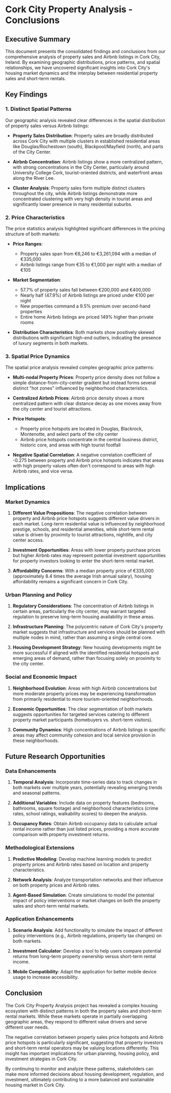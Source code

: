 # Cork City Property Analysis - Conclusions

## Executive Summary

This document presents the consolidated findings and conclusions from our comprehensive analysis of property sales and Airbnb listings in Cork City, Ireland. By examining geographic distributions, price patterns, and spatial relationships, we have uncovered significant insights into Cork City's housing market dynamics and the interplay between residential property sales and short-term rentals.

## Key Findings

### 1. Distinct Spatial Patterns

Our geographic analysis revealed clear differences in the spatial distribution of property sales versus Airbnb listings:

- **Property Sales Distribution**: Property sales are broadly distributed across Cork City with multiple clusters in established residential areas like Douglas/Rochestown (south), Blackpool/Mayfield (north), and parts of the City Center.

- **Airbnb Concentration**: Airbnb listings show a more centralized pattern, with strong concentrations in the City Center, particularly around University College Cork, tourist-oriented districts, and waterfront areas along the River Lee.

- **Cluster Analysis**: Property sales form multiple distinct clusters throughout the city, while Airbnb listings demonstrate more concentrated clustering with very high density in tourist areas and significantly lower presence in many residential suburbs.

### 2. Price Characteristics

The price statistics analysis highlighted significant differences in the pricing structure of both markets:

- **Price Ranges**:
  - Property sales span from €6,246 to €3,261,094 with a median of €335,000
  - Airbnb listings range from €35 to €1,000 per night with a median of €105

- **Market Segmentation**:
  - 57.7% of property sales fall between €200,000 and €400,000
  - Nearly half (47.9%) of Airbnb listings are priced under €100 per night
  - New properties command a 9.5% premium over second-hand properties
  - Entire home Airbnb listings are priced 149% higher than private rooms

- **Distribution Characteristics**: Both markets show positively skewed distributions with significant high-end outliers, indicating the presence of luxury segments in both markets.

### 3. Spatial Price Dynamics

The spatial price analysis revealed complex geographic price patterns:

- **Multi-nodal Property Prices**: Property price density does not follow a simple distance-from-city-center gradient but instead forms several distinct "hot zones" influenced by neighborhood characteristics.

- **Centralized Airbnb Prices**: Airbnb price density shows a more centralized pattern with clear distance decay as one moves away from the city center and tourist attractions.

- **Price Hotspots**:
  - Property price hotspots are located in Douglas, Blackrock, Montenotte, and select parts of the city center
  - Airbnb price hotspots concentrate in the central business district, historic core, and areas with high tourist footfall

- **Negative Spatial Correlation**: A negative correlation coefficient of -0.275 between property and Airbnb price hotspots indicates that areas with high property values often don't correspond to areas with high Airbnb rates, and vice versa.

## Implications

### Market Dynamics

1. **Different Value Propositions**: The negative correlation between property and Airbnb price hotspots suggests different value drivers in each market. Long-term residential value is influenced by neighborhood prestige, schools, and residential amenities, while short-term rental value is driven by proximity to tourist attractions, nightlife, and city center access.

2. **Investment Opportunities**: Areas with lower property purchase prices but higher Airbnb rates may represent potential investment opportunities for property investors looking to enter the short-term rental market.

3. **Affordability Concerns**: With a median property price of €335,000 (approximately 8.4 times the average Irish annual salary), housing affordability remains a significant concern in Cork City.

### Urban Planning and Policy

1. **Regulatory Considerations**: The concentration of Airbnb listings in certain areas, particularly the city center, may warrant targeted regulation to preserve long-term housing availability in these areas.

2. **Infrastructure Planning**: The polycentric nature of Cork City's property market suggests that infrastructure and services should be planned with multiple nodes in mind, rather than assuming a single central core.

3. **Housing Development Strategy**: New housing developments might be more successful if aligned with the identified residential hotspots and emerging areas of demand, rather than focusing solely on proximity to the city center.

### Social and Economic Impact

1. **Neighborhood Evolution**: Areas with high Airbnb concentrations but more moderate property prices may be experiencing transformation from primarily residential to more tourism-oriented neighborhoods.

2. **Economic Opportunities**: The clear segmentation of both markets suggests opportunities for targeted services catering to different property market participants (homebuyers vs. short-term visitors).

3. **Community Dynamics**: High concentrations of Airbnb listings in specific areas may affect community cohesion and local service provision in these neighborhoods.

## Future Research Opportunities

### Data Enhancements

1. **Temporal Analysis**: Incorporate time-series data to track changes in both markets over multiple years, potentially revealing emerging trends and seasonal patterns.

2. **Additional Variables**: Include data on property features (bedrooms, bathrooms, square footage) and neighborhood characteristics (crime rates, school ratings, walkability scores) to deepen the analysis.

3. **Occupancy Rates**: Obtain Airbnb occupancy data to calculate actual rental income rather than just listed prices, providing a more accurate comparison with property investment returns.

### Methodological Extensions

1. **Predictive Modeling**: Develop machine learning models to predict property prices and Airbnb rates based on location and property characteristics.

2. **Network Analysis**: Analyze transportation networks and their influence on both property prices and Airbnb rates.

3. **Agent-Based Simulation**: Create simulations to model the potential impact of policy interventions or market changes on both the property sales and short-term rental markets.

### Application Enhancements

1. **Scenario Analysis**: Add functionality to simulate the impact of different policy interventions (e.g., Airbnb regulations, property tax changes) on both markets.

2. **Investment Calculator**: Develop a tool to help users compare potential returns from long-term property ownership versus short-term rental income.

3. **Mobile Compatibility**: Adapt the application for better mobile device usage to increase accessibility.

## Conclusion

The Cork City Property Analysis project has revealed a complex housing ecosystem with distinct patterns in both the property sales and short-term rental markets. While these markets operate in partially overlapping geographic areas, they respond to different value drivers and serve different user needs.

The negative correlation between property sales price hotspots and Airbnb price hotspots is particularly significant, suggesting that property investors and short-term rental operators may be valuing locations differently. This insight has important implications for urban planning, housing policy, and investment strategies in Cork City.

By continuing to monitor and analyze these patterns, stakeholders can make more informed decisions about housing development, regulation, and investment, ultimately contributing to a more balanced and sustainable housing market in Cork City. 